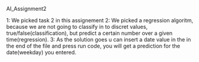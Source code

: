 AI_Assignment2

1: We picked task 2 in this assignement
2: We picked a regression algoritm, because we are not going to classify in to discret values, true/false(classification), but predict a certain number over a given time(regression).
3: As the solution goes u can insert a date value in the in the end of the file and press run code, you will get a prediction for the date(weekday) you entered.
